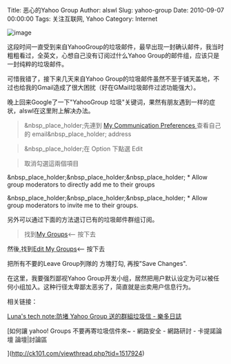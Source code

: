 Title: 恶心的Yahoo Group
Author: alswl
Slug: yahoo-group
Date: 2010-09-07 00:00:00
Tags: 关注互联网, Yahoo
Category: Internet

![image](http://upload-log4d.qiniudn.com/2010/09/trash_mail.jpg)

这段时间一直受到来自YahooGroup的垃圾邮件，最早出现一封确认邮件，我当时粗粗看过，全英文，心想自己没有订阅过什么Yahoo
Group的邮件组，应该只是一封纯粹的垃圾邮件。

可惜我错了，接下来几天来自Yahoo Group的垃圾邮件虽然不至于铺天盖地，不过也给我的Gmail造成了很大困扰（好在GMail垃圾邮件过滤功能强大）。

晚上回来Google了一下"YahooGroup 垃圾"关键词，果然有朋友遇到一样的症状，alswl在这里附上解决办法。

> &nbsp_place_holder;先連到 [My Communication Preferences
](http://groups.yahoo.com/myprefs)查看自己的 email&nbsp_place_holder; address

>

> &nbsp_place_holder;在 Option 下點選 Edit

>

> 取消勾選這兩個項目

&nbsp_place_holder;&nbsp_place_holder;&nbsp_place_holder; * Allow group
moderators to directly add me to their groups

&nbsp_place_holder;&nbsp_place_holder;&nbsp_place_holder; * Allow group
moderators to invite me to their groups.

另外可以通过下面的方法退订已有的垃圾邮件群组订阅。

> 找到[My Groups](http://groups.yahoo.com/mygroups)<-- 按下去

然後,找到[Edit My Groups](http://groups.yahoo.com/mygroups?o=2&edit=1)<-- 按下去

把所有不要的Leave Group列隊的 方塊打勾, 再按"Save Changes".

在这里，我要强烈鄙视Yahoo Group开发小组，居然把用户默认设定为可以被任何小组加入。这种行径太卑鄙太恶劣了，简直就是出卖用户信息行为。

相关链接：

[Luna's tech note:防堵 Yahoo Group 送的群組垃圾信 -
樂多日誌](http://blog.roodo.com/lunabsb/archives/12341833.html)

[如何讓 yahoo! Groups 不要再寄垃圾信件來~ - 網路安全 - 網路研討 - 卡提諾論壇 論壇|討論區

](http://ck101.com/viewthread.php?tid=1517924)

